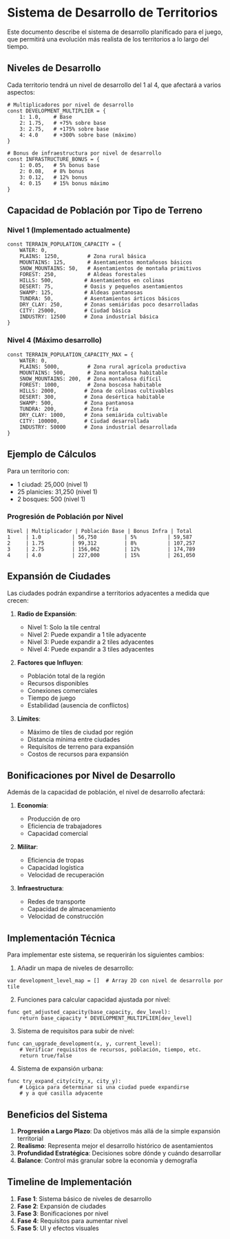 # Sistema de Desarrollo de Territorios

Este documento describe el sistema de desarrollo planificado para el juego, que permitirá una evolución más realista de los territorios a lo largo del tiempo.

## Niveles de Desarrollo

Cada territorio tendrá un nivel de desarrollo del 1 al 4, que afectará a varios aspectos:

```gdscript
# Multiplicadores por nivel de desarrollo
const DEVELOPMENT_MULTIPLIER = {
    1: 1.0,    # Base
    2: 1.75,   # +75% sobre base
    3: 2.75,   # +175% sobre base
    4: 4.0     # +300% sobre base (máximo)
}

# Bonus de infraestructura por nivel de desarrollo
const INFRASTRUCTURE_BONUS = {
    1: 0.05,   # 5% bonus base
    2: 0.08,   # 8% bonus
    3: 0.12,   # 12% bonus
    4: 0.15    # 15% bonus máximo
}
```

## Capacidad de Población por Tipo de Terreno

### Nivel 1 (Implementado actualmente)

```gdscript
const TERRAIN_POPULATION_CAPACITY = {
    WATER: 0,
    PLAINS: 1250,         # Zona rural básica
    MOUNTAINS: 125,       # Asentamientos montañosos básicos
    SNOW_MOUNTAINS: 50,   # Asentamientos de montaña primitivos
    FOREST: 250,          # Aldeas forestales
    HILLS: 500,          # Asentamientos en colinas
    DESERT: 75,          # Oasis y pequeños asentamientos
    SWAMP: 125,          # Aldeas pantanosas
    TUNDRA: 50,          # Asentamientos árticos básicos
    DRY_CLAY: 250,       # Zonas semiáridas poco desarrolladas
    CITY: 25000,         # Ciudad básica
    INDUSTRY: 12500      # Zona industrial básica
}
```

### Nivel 4 (Máximo desarrollo)

```gdscript
const TERRAIN_POPULATION_CAPACITY_MAX = {
    WATER: 0,
    PLAINS: 5000,         # Zona rural agrícola productiva
    MOUNTAINS: 500,       # Zona montañosa habitable
    SNOW_MOUNTAINS: 200,  # Zona montañosa difícil
    FOREST: 1000,         # Zona boscosa habitable
    HILLS: 2000,         # Zona de colinas cultivables
    DESERT: 300,         # Zona desértica habitable
    SWAMP: 500,          # Zona pantanosa
    TUNDRA: 200,         # Zona fría
    DRY_CLAY: 1000,      # Zona semiárida cultivable
    CITY: 100000,        # Ciudad desarrollada
    INDUSTRY: 50000      # Zona industrial desarrollada
}
```

## Ejemplo de Cálculos

Para un territorio con:
- 1 ciudad: 25,000 (nivel 1)
- 25 planicies: 31,250 (nivel 1)
- 2 bosques: 500 (nivel 1)

### Progresión de Población por Nivel

```
Nivel | Multiplicador | Población Base | Bonus Infra | Total
1     | 1.0          | 56,750         | 5%          | 59,587
2     | 1.75         | 99,312         | 8%          | 107,257
3     | 2.75         | 156,062        | 12%         | 174,789
4     | 4.0          | 227,000        | 15%         | 261,050
```

## Expansión de Ciudades

Las ciudades podrán expandirse a territorios adyacentes a medida que crecen:

1. **Radio de Expansión**:
   - Nivel 1: Solo la tile central
   - Nivel 2: Puede expandir a 1 tile adyacente
   - Nivel 3: Puede expandir a 2 tiles adyacentes
   - Nivel 4: Puede expandir a 3 tiles adyacentes

2. **Factores que Influyen**:
   - Población total de la región
   - Recursos disponibles
   - Conexiones comerciales
   - Tiempo de juego
   - Estabilidad (ausencia de conflictos)

3. **Límites**:
   - Máximo de tiles de ciudad por región
   - Distancia mínima entre ciudades
   - Requisitos de terreno para expansión
   - Costos de recursos para expansión

## Bonificaciones por Nivel de Desarrollo

Además de la capacidad de población, el nivel de desarrollo afectará:

1. **Economía**:
   - Producción de oro
   - Eficiencia de trabajadores
   - Capacidad comercial

2. **Militar**:
   - Eficiencia de tropas
   - Capacidad logística
   - Velocidad de recuperación

3. **Infraestructura**:
   - Redes de transporte
   - Capacidad de almacenamiento
   - Velocidad de construcción

## Implementación Técnica

Para implementar este sistema, se requerirán los siguientes cambios:

1. Añadir un mapa de niveles de desarrollo:
```gdscript
var development_level_map = []  # Array 2D con nivel de desarrollo por tile
```

2. Funciones para calcular capacidad ajustada por nivel:
```gdscript
func get_adjusted_capacity(base_capacity, dev_level):
    return base_capacity * DEVELOPMENT_MULTIPLIER[dev_level]
```

3. Sistema de requisitos para subir de nivel:
```gdscript
func can_upgrade_development(x, y, current_level):
    # Verificar requisitos de recursos, población, tiempo, etc.
    return true/false
```

4. Sistema de expansión urbana:
```gdscript
func try_expand_city(city_x, city_y):
    # Lógica para determinar si una ciudad puede expandirse
    # y a qué casilla adyacente
```

## Beneficios del Sistema

1. **Progresión a Largo Plazo**: Da objetivos más allá de la simple expansión territorial
2. **Realismo**: Representa mejor el desarrollo histórico de asentamientos
3. **Profundidad Estratégica**: Decisiones sobre dónde y cuándo desarrollar
4. **Balance**: Control más granular sobre la economía y demografía

## Timeline de Implementación

1. **Fase 1**: Sistema básico de niveles de desarrollo
2. **Fase 2**: Expansión de ciudades
3. **Fase 3**: Bonificaciones por nivel
4. **Fase 4**: Requisitos para aumentar nivel
5. **Fase 5**: UI y efectos visuales